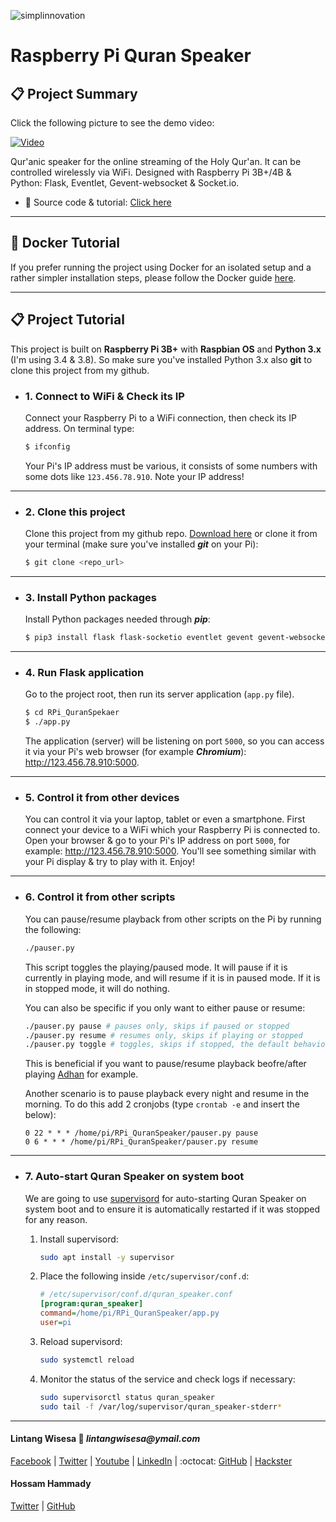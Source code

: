 ![simplinnovation](https://4.bp.blogspot.com/-f7YxPyqHAzY/WJ6VnkvE0SI/AAAAAAAADTQ/0tDQPTrVrtMAFT-q-1-3ktUQT5Il9FGdQCLcB/s350/simpLINnovation1a.png)

# Raspberry Pi Quran Speaker

## 📋 Project Summary

Click the following picture to see the demo video:

[![Video](https://img.youtube.com/vi/D82XjlrCjbE/0.jpg)](https://youtu.be/D82XjlrCjbE)

Qur'anic speaker for the online streaming of the Holy Qur'an. It can be controlled wirelessly via WiFi. Designed with Raspberry Pi 3B+/4B & Python: Flask, Eventlet, Gevent-websocket & Socket.io.

- 📝 Source code & tutorial: 
[Click here](https://github.com/LintangWisesa/RPi_QuranSpeaker)

<hr>

## 🐳 Docker Tutorial

If you prefer running the project using Docker for an isolated setup
and a rather simpler installation steps, please follow the Docker guide
[here](docker.md).

<hr>

## 📋 Project Tutorial

This project is built on __Raspberry Pi 3B+__ with __Raspbian OS__ and __Python 3.x__ (I'm using 3.4 & 3.8). So make sure you've installed Python 3.x also __git__ to clone this project from my github.

- ### 1. Connect to WiFi & Check its IP

    Connect your Raspberry Pi to a WiFi connection, then check its IP address. On terminal type:

    ```bash
    $ ifconfig
    ```

    Your Pi's IP address must be various, it consists of some numbers with some dots like ```123.456.78.910```. Note your IP address!

<hr>

- ### 2. Clone this project

    Clone this project from my github repo. [Download here](https://github.com/LintangWisesa/RPi_QuranSpeaker) or clone it from your terminal (make sure you've installed *__git__* on your Pi):

    ```bash
    $ git clone <repo_url>
    ```
    
<hr>

- ### 3. Install Python packages

    Install Python packages needed through __*pip*__:

    ```bash
    $ pip3 install flask flask-socketio eventlet gevent gevent-websocket python-vlc
    ```

<hr>

- ### 4. Run Flask application

    Go to the project root, then run its server application (```app.py``` file).

    ```bash
    $ cd RPi_QuranSpekaer
    $ ./app.py
    ```

    The application (server) will be listening on port ```5000```, so you can access it via your Pi's web browser (for example *__Chromium__*): http://123.456.78.910:5000.

<hr>

- ### 5. Control it from other devices

    You can control it via your laptop, tablet or even a smartphone. First connect your device to a WiFi which your Raspberry Pi is connected to. Open your browser & go to your Pi's IP address on port ```5000```, for example: http://123.456.78.910:5000. You'll see something similar with your Pi display & try to play with it. Enjoy!

<hr>

- ### 6. Control it from other scripts

    You can pause/resume playback from other scripts on the Pi by running the following:
    ```bash
    ./pauser.py
    ```
    This script toggles the playing/paused mode. It will pause if it is
    currently in playing mode, and will resume if it is in paused mode.
    If it is in stopped mode, it will do nothing.

    You can also be specific if you only want to either pause or resume:
    ```bash
    ./pauser.py pause # pauses only, skips if paused or stopped
    ./pauser.py resume # resumes only, skips if playing or stopped
    ./pauser.py toggle # toggles, skips if stopped, the default behavior
    ```

    This is beneficial if you want to pause/resume playback beofre/after playing
    [Adhan](https://github.com/achaudhry/adhan) for example.

    Another scenario is to pause playback every night and resume in the morning.
    To do this add 2 cronjobs (type `crontab -e` and insert the below):

    ```
    0 22 * * * /home/pi/RPi_QuranSpeaker/pauser.py pause
    0 6 * * * /home/pi/RPi_QuranSpeaker/pauser.py resume
    ```

<hr>

- ### 7. Auto-start Quran Speaker on system boot

    We are going to use [supervisord](http://supervisord.org/) for auto-starting
    Quran Speaker on system boot and to ensure it is automatically restarted if
    it was stopped for any reason.

    1. Install supervisord:
        ```bash
        sudo apt install -y supervisor
        ``` 
    2. Place the following inside `/etc/supervisor/conf.d`:
        ```ini
        # /etc/supervisor/conf.d/quran_speaker.conf
        [program:quran_speaker]
        command=/home/pi/RPi_QuranSpeaker/app.py
        user=pi
        ```
    3. Reload supervisord:
        ```bash
        sudo systemctl reload
        ```
    4. Monitor the status of the service and check logs if necessary:
        ```bash
        sudo supervisorctl status quran_speaker
        sudo tail -f /var/log/supervisor/quran_speaker-stderr*
        ```

<hr>

#### Lintang Wisesa :love_letter: _lintangwisesa@ymail.com_

[Facebook](https://www.facebook.com/lintangbagus) | 
[Twitter](https://twitter.com/Lintang_Wisesa) |
[Youtube](https://www.youtube.com/user/lintangbagus) |
[LinkedIn](https://www.linkedin.com/in/lintangwisesa/) | 
:octocat: [GitHub](https://github.com/LintangWisesa) |
[Hackster](https://www.hackster.io/lintangwisesa)

#### Hossam Hammady
[Twitter](https://twitter.com/hammady) |
[GitHub](https://github.com/hammady)

